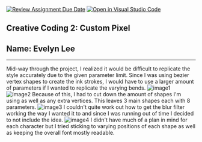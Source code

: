 [![Review Assignment Due Date](https://classroom.github.com/assets/deadline-readme-button-24ddc0f5d75046c5622901739e7c5dd533143b0c8e959d652212380cedb1ea36.svg)](https://classroom.github.com/a/ex6pWDJu)
[![Open in Visual Studio Code](https://classroom.github.com/assets/open-in-vscode-718a45dd9cf7e7f842a935f5ebbe5719a5e09af4491e668f4dbf3b35d5cca122.svg)](https://classroom.github.com/online_ide?assignment_repo_id=15006880&assignment_repo_type=AssignmentRepo)
## Creative Coding 2: Custom Pixel
## Name: Evelyn Lee

_____________________________________________________________________________________________________

Mid-way through the project, I realized it would be difficult to replicate the style accurately due to the given parameter limit. Since I was using bezier vertex shapes to create the ink strokes, I would have to use a larger amount of parameters if I wanted to replicate the varying bends. 
![image1](img1.jpg)
![image2](img2.jpg)
Because of this, I had to cut down the amount of shapes I'm using as well as any extra vertices. This leaves 3 main shapes each with 8 parameters.
![image3](sketch.jpg)
I couldn't quite work out how to get the blur filter working the way I wanted it to and since I was running out of time I decided to not include the idea.
![image4](Alphabet.jpg)
I didn't have much of a plan in mind for each character but I tried sticking to varying positions of each shape as well as keeping the overall font mostly readable.